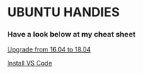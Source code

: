 # UBUNTU HANDIES

### Have a look below at my cheat sheet

[Upgrade from 16.04 to 18.04](https://github.com/pranavkapoorr/ubuntu-handies/tree/master/upgrade%20to%2018.04)


[Install VS Code](https://github.com/pranavkapoorr/ubuntu-handies/tree/master/install%20vs-code)
